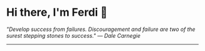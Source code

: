 <h1>Hi there, I'm Ferdi 👋</h1>

<p><em>
  "Develop success from failures. Discouragement and failure are two of the surest stepping stones to success." — Dale Carnegie
</em></p>

---
